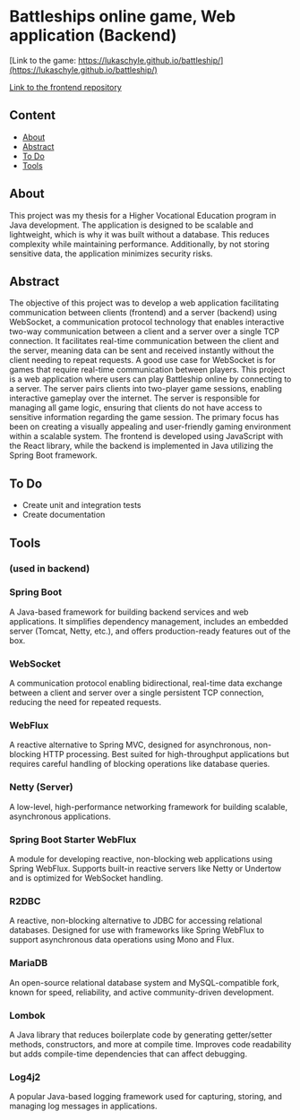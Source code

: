 # Battleships online game, Web application (Backend)
[Link to the game: https://lukaschyle.github.io/battleship/](https://lukaschyle.github.io/battleship/)

[Link to the frontend repository](https://github.com/LukasChyle/battleship-frontend)

## Content
- [About](#about)
- [Abstract](#abstract)
- [To Do](#to-do)
- [Tools](#tools)

## About
This project was my thesis for a Higher Vocational Education program in Java development.
The application is designed to be scalable and lightweight, which is why it was built without a database.
This reduces complexity while maintaining performance.
Additionally, by not storing sensitive data, the application minimizes security risks.

## Abstract
The objective of this project was to develop a web application facilitating communication
between clients (frontend) and a server (backend) using WebSocket, a communication
protocol technology that enables interactive two-way communication between a client and a
server over a single TCP connection. It facilitates real-time communication between the
client and the server, meaning data can be sent and received instantly without the client
needing to repeat requests.
A good use case for WebSocket is for games that require real-time communication between
players. This project is a web application where users can play Battleship online by
connecting to a server. The server pairs clients into two-player game sessions, enabling
interactive gameplay over the internet.
The server is responsible for managing all game logic, ensuring that clients do not have
access to sensitive information regarding the game session.
The primary focus has been on creating a visually appealing and user-friendly gaming
environment within a scalable system.
The frontend is developed using JavaScript with the React library, while the backend is
implemented in Java utilizing the Spring Boot framework.

## To Do
- Create unit and integration tests
- Create documentation

## Tools
### (used in backend)

### Spring Boot
A Java-based framework for building backend services and web applications. It simplifies dependency management, includes an embedded server (Tomcat, Netty, etc.), and offers production-ready features out of the box.

### WebSocket
A communication protocol enabling bidirectional, real-time data exchange between a client and server over a single persistent TCP connection, reducing the need for repeated requests.

### WebFlux
A reactive alternative to Spring MVC, designed for asynchronous, non-blocking HTTP processing. Best suited for high-throughput applications but requires careful handling of blocking operations like database queries.

### Netty (Server)
A low-level, high-performance networking framework for building scalable, asynchronous applications.

### Spring Boot Starter WebFlux
A module for developing reactive, non-blocking web applications using Spring WebFlux. Supports built-in reactive servers like Netty or Undertow and is optimized for WebSocket handling.

### R2DBC
A reactive, non-blocking alternative to JDBC for accessing relational databases. Designed for use with frameworks like Spring WebFlux to support asynchronous data operations using Mono and Flux.

### MariaDB
An open-source relational database system and MySQL-compatible fork, known for speed, reliability, and active community-driven development.

### Lombok
A Java library that reduces boilerplate code by generating getter/setter methods, constructors, and more at compile time. Improves code readability but adds compile-time dependencies that can affect debugging.

### Log4j2
A popular Java-based logging framework used for capturing, storing, and managing log messages in applications.
